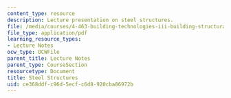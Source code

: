```yaml
---
content_type: resource
description: Lecture presentation on steel structures.
file: /media/courses/4-463-building-technologies-iii-building-structural-systems-ii-fall-2002/ce368ddfc96d5ecfc6d8920cba86972b_3steel.pdf
file_type: application/pdf
learning_resource_types:
- Lecture Notes
ocw_type: OCWFile
parent_title: Lecture Notes
parent_type: CourseSection
resourcetype: Document
title: Steel Structures
uid: ce368ddf-c96d-5ecf-c6d8-920cba86972b
---
```

